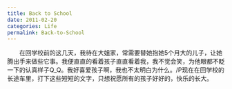 ```yaml
---
title: Back to School
date: 2011-02-20
categories: Life
permalink: Back-to-School
---
```


　　在回学校前的这几天，我待在大姐家，常需要替她抱她5个月大的儿子，让她腾出手来做些它事。我便直直的看着孩子直直看着我，我不觉会笑，为他眼都不眨一下的认真样子Q_Q。我好喜爱孩子啊，我也不太明白为什么。/P现在在回学校的长途车里，打下这些短短的文字，只想祝愿所有的孩子好好的，快乐的长大。